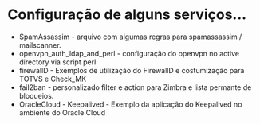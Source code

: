 # Configuração de alguns serviços...

- SpamAssassim - arquivo com algumas regras para spamassassim / mailscanner.
- openvpn_auth_ldap_and_perl - configuração do openvpn no active directory via script perl
- firewallD - Exemplos de utilização do FirewallD e costumização para TOTVS e Check_MK
- fail2ban - personalizado filter e action para Zimbra e lista permante de bloqueios.
- OracleCloud - Keepalived - Exemplo da aplicação do Keepalived no ambiente do Oracle Cloud
